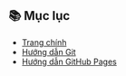 ## 📚 Mục lục

- [Trang chính](index.md)
- [Hướng dẫn Git](git-guide.md)
- [Hướng dẫn GitHub Pages](github-pages.md)
